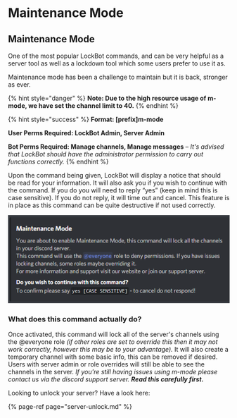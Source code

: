 # Maintenance Mode

## Maintenance Mode

One of the most popular LockBot commands, and can be very helpful as a server tool as well as a lockdown tool which some users prefer to use it as.

Maintenance mode has been a challenge to maintain but it is back, stronger as ever.

{% hint style="danger" %}
**Note: Due to the high resource usage of m-mode, we have set the channel limit to 40.**
{% endhint %}

{% hint style="success" %}
**Format: \[prefix\]m-mode**

**User Perms Required: LockBot Admin, Server Admin**

**Bot Perms Required: Manage channels, Manage messages** – _It's advised that LockBot should have the administrator permission to carry out functions correctly._
{% endhint %}

Upon the command being given, LockBot will display a notice that should be read for your information. It will also ask you if you wish to continue with the command. If you do you will need to reply “yes” \(keep in mind this is case sensitive\). If you do not reply, it will time out and cancel. This feature is in place as this command can be quite destructive if not used correctly.

![Confirmation prompt for m-mode](../.gitbook/assets/yvrpr8-1-.png)

### What does this command actually do?

Once activated, this command will lock all of the server's channels using the @everyone role _\(if other roles are set to override this then it may not work correctly, however this may be to your advantage\)._ It will also create a temporary channel with some basic info, this can be removed if desired. Users with server admin or role overrides will still be able to see the channels in the server. _If you're still having issues using m-mode please contact us via the discord support server. **Read this carefully first.**_

Looking to unlock your server? Have a look here:

{% page-ref page="server-unlock.md" %}



